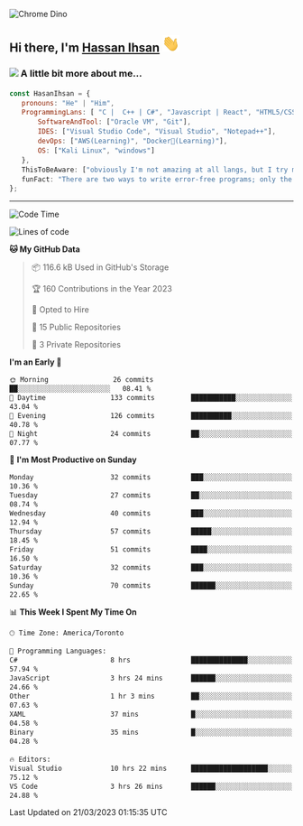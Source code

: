  <!--
**HasanIhsan/HasanIhsan** is a ✨ _special_ ✨ repository because its `README.md` (this file) appears on your GitHub profile.
-->

![Chrome Dino](https://mir-s3-cdn-cf.behance.net/project_modules/max_1200/4ff07986208593.5d9a654e92f36.gif)


<h2 align="left">Hi there, I'm <a href="https://www.linkedin.com/in/hassan-ihsan-045b11231/" target="_blank" rel="noopener noreferrer">Hassan Ihsan</a> <img src="https://raw.githubusercontent.com/ABSphreak/ABSphreak/master/gifs/Hi.gif" height="30" />
 
 
 ### <img src="https://media.giphy.com/media/VgCDAzcKvsR6OM0uWg/giphy.gif" width="50"> A little bit more about me...  
 
 ```javascript
const HasanIhsan = {
    pronouns: "He" | "Him",
    ProgrammingLans: [ "C |  C++ | C#", "Javascript | React", "HTML5/CSS", "JSON", "Java"],
        SoftwareAndTool: ["Oracle VM", "Git"],
        IDES: ["Visual Studio Code", "Visual Studio", "Notepad++"],
        devOps: ["AWS(Learning)", "Docker🐳(Learning)"], 
        OS: ["Kali Linux", "windows"]
    },
    ThisToBeAware: ["obviously I'm not amazing at all langs, but I try my best not to go rusty"], 
    funFact: "There are two ways to write error-free programs; only the third one works"
};
```
 
 --- 

<!--START_SECTION:waka-->
![Code Time](http://img.shields.io/badge/Code%20Time-132%20hrs%203%20mins-blue)

![Lines of code](https://img.shields.io/badge/From%20Hello%20World%20I%27ve%20Written-363.9%20thousand%20lines%20of%20code-blue)

**🐱 My GitHub Data** 

> 📦 116.6 kB Used in GitHub's Storage 
 > 
> 🏆 160 Contributions in the Year 2023
 > 
> 💼 Opted to Hire
 > 
> 📜 15 Public Repositories 
 > 
> 🔑 3 Private Repositories 
 > 
**I'm an Early 🐤** 

```text
🌞 Morning                26 commits          ██░░░░░░░░░░░░░░░░░░░░░░░   08.41 % 
🌆 Daytime                133 commits         ███████████░░░░░░░░░░░░░░   43.04 % 
🌃 Evening                126 commits         ██████████░░░░░░░░░░░░░░░   40.78 % 
🌙 Night                  24 commits          ██░░░░░░░░░░░░░░░░░░░░░░░   07.77 % 
```
📅 **I'm Most Productive on Sunday** 

```text
Monday                   32 commits          ███░░░░░░░░░░░░░░░░░░░░░░   10.36 % 
Tuesday                  27 commits          ██░░░░░░░░░░░░░░░░░░░░░░░   08.74 % 
Wednesday                40 commits          ███░░░░░░░░░░░░░░░░░░░░░░   12.94 % 
Thursday                 57 commits          █████░░░░░░░░░░░░░░░░░░░░   18.45 % 
Friday                   51 commits          ████░░░░░░░░░░░░░░░░░░░░░   16.50 % 
Saturday                 32 commits          ███░░░░░░░░░░░░░░░░░░░░░░   10.36 % 
Sunday                   70 commits          ██████░░░░░░░░░░░░░░░░░░░   22.65 % 
```


📊 **This Week I Spent My Time On** 

```text
🕑︎ Time Zone: America/Toronto

💬 Programming Languages: 
C#                       8 hrs               ██████████████░░░░░░░░░░░   57.94 % 
JavaScript               3 hrs 24 mins       ██████░░░░░░░░░░░░░░░░░░░   24.66 % 
Other                    1 hr 3 mins         ██░░░░░░░░░░░░░░░░░░░░░░░   07.63 % 
XAML                     37 mins             █░░░░░░░░░░░░░░░░░░░░░░░░   04.58 % 
Binary                   35 mins             █░░░░░░░░░░░░░░░░░░░░░░░░   04.28 % 

🔥 Editors: 
Visual Studio            10 hrs 22 mins      ███████████████████░░░░░░   75.12 % 
VS Code                  3 hrs 26 mins       ██████░░░░░░░░░░░░░░░░░░░   24.88 % 
```


 Last Updated on 21/03/2023 01:15:35 UTC
<!--END_SECTION:waka-->
 
 
